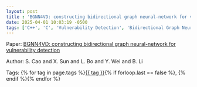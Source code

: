 ```yaml
---
layout: post
title : 'BGNN4VD: constructing bidirectional graph neural-network for vulnerability detection'
date: 2025-04-01 10:03:19 -0500
tags: ['C++', 'C', 'Vulnerability Detection', 'Bidirectional Graph Neural Network', 'Abstract Syntax Tree (AST)', 'Control Flow Graph (CFG)', 'Data Flow Graph (DFG)']
---
```

Paper: [BGNN4VD: constructing bidirectional graph neural-network for vulnerability detection](https://www.sciencedirect.com/science/article/pii/S0950584921000586?casa_token=yJ61DylhXyYAAAAA:2kv6vPfT1Emiax-gkXikCJ0thK4DJCQ-gU3O9rbMy6WYs9-ACswNsLRnXCJNuG4Y9zQFKe0Egg#sec4)

Author: S. Cao and X. Sun and L. Bo and Y. Wei and B. Li




 Tags: 
    <span>
    {% for tag in page.tags %}<a href="{{ site.baseurl }}tags/#{{ tag | slugify }}">{{ tag }}</a>{% if forloop.last == false %}, {% endif %}{% endfor %}
    </span>
